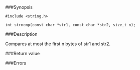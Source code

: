 ###Synopsis

`#include <string.h>`

`int strncmp(const char *str1, const char *str2, size_t n);`

###Description

Compares at most the first n bytes of str1 and str2. 

###Return value

###Errors